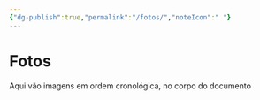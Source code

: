 ```yaml
---
{"dg-publish":true,"permalink":"/fotos/","noteIcon":" "}
---
```


# Fotos
Aqui vão imagens em ordem cronológica, no corpo do documento